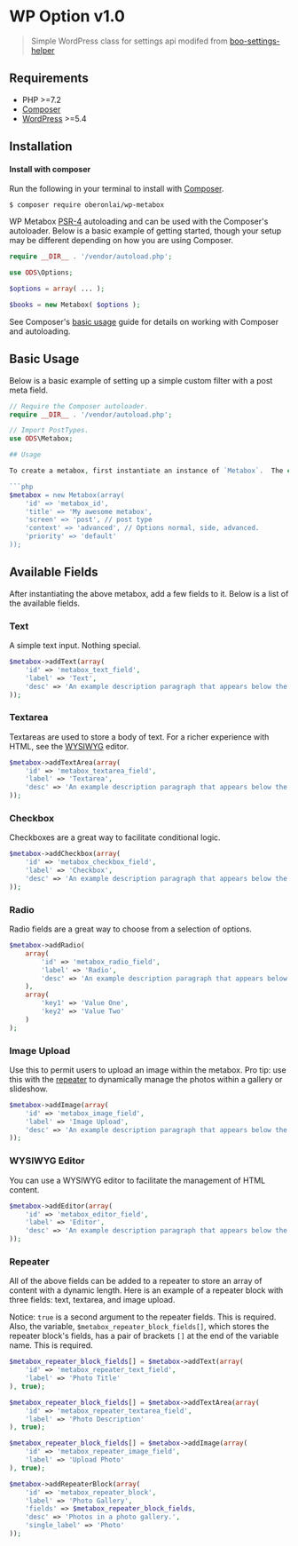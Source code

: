 # WP Option v1.0

> Simple WordPress class for settings api modifed from [boo-settings-helper](https://github.com/boospot/boo-settings-helper) 

## Requirements

* PHP >=7.2
* [Composer](https://getcomposer.org/)
* [WordPress](https://wordpress.org) >=5.4

## Installation

#### Install with composer

Run the following in your terminal to install with [Composer](https://getcomposer.org/).

```
$ composer require oberonlai/wp-metabox
```

WP Metabox [PSR-4](https://www.php-fig.org/psr/psr-4/) autoloading and can be used with the Composer's autoloader. Below is a basic example of getting started, though your setup may be different depending on how you are using Composer.

```php
require __DIR__ . '/vendor/autoload.php';

use ODS\Options;

$options = array( ... );

$books = new Metabox( $options );

```

See Composer's [basic usage](https://getcomposer.org/doc/01-basic-usage.md#autoloading) guide for details on working with Composer and autoloading.

## Basic Usage

Below is a basic example of setting up a simple custom filter with a post meta field.

```php
// Require the Composer autoloader.
require __DIR__ . '/vendor/autoload.php';

// Import PostTypes.
use ODS\Metabox;

## Usage

To create a metabox, first instantiate an instance of `Metabox`.  The class takes one argument, which is an associative array.  The keys to the array are similar to the arguments provided to the [add_meta_box](https://developer.wordpress.org/reference/functions/add_meta_box/) WordPress function; however, you don't provide `callback` or `callback_args`.

```php
$metabox = new Metabox(array(
	'id' => 'metabox_id',
	'title' => 'My awesome metabox',
	'screen' => 'post', // post type
	'context' => 'advanced', // Options normal, side, advanced.
	'priority' => 'default'
));
```

## Available Fields

After instantiating the above metabox, add a few fields to it.  Below is a list of the available fields. 

### Text

A simple text input.  Nothing special.

```php
$metabox->addText(array(
	'id' => 'metabox_text_field',
	'label' => 'Text',
	'desc' => 'An example description paragraph that appears below the label.'
));
```

### Textarea

Textareas are used to store a body of text.  For a richer experience with HTML, see the [WYSIWYG](https://github.com/MatthewKosloski/wp-metabox-constructor-class#wysiwyg-editor) editor.

```php
$metabox->addTextArea(array(
	'id' => 'metabox_textarea_field',
	'label' => 'Textarea',
	'desc' => 'An example description paragraph that appears below the label.'
));
```

### Checkbox

Checkboxes are a great way to facilitate conditional logic.

```php
$metabox->addCheckbox(array(
	'id' => 'metabox_checkbox_field',
	'label' => 'Checkbox',
	'desc' => 'An example description paragraph that appears below the label.'
));
```

### Radio

Radio fields are a great way to choose from a selection of options.

```php
$metabox->addRadio(
	array(
		'id' => 'metabox_radio_field',
		'label' => 'Radio',
		'desc' => 'An example description paragraph that appears below the label.',
	),
	array(
		'key1' => 'Value One',
		'key2' => 'Value Two'
	)
);
```

### Image Upload

Use this to permit users to upload an image within the metabox.  Pro tip: use this with the [repeater](https://github.com/MatthewKosloski/wp-metabox-constructor-class#repeater) to dynamically manage the photos within a gallery or slideshow.

```php
$metabox->addImage(array(
	'id' => 'metabox_image_field',
	'label' => 'Image Upload',
	'desc' => 'An example description paragraph that appears below the label.'
));
```

### WYSIWYG Editor

You can use a WYSIWYG editor to facilitate the management of HTML content.

```php
$metabox->addEditor(array(
	'id' => 'metabox_editor_field',
	'label' => 'Editor',
	'desc' => 'An example description paragraph that appears below the label.'
));
```

### Repeater

All of the above fields can be added to a repeater to store an array of content with a dynamic length.  Here is an example of a repeater block with three fields: text, textarea, and image upload.

Notice:  `true` is a second argument to the repeater fields.  This is required.  Also, the variable, `$metabox_repeater_block_fields[]`, which stores the repeater block's fields, has a pair of brackets `[]` at the end of the variable name.  This is required. 

```php
$metabox_repeater_block_fields[] = $metabox->addText(array(
	'id' => 'metabox_repeater_text_field',
	'label' => 'Photo Title'
), true);

$metabox_repeater_block_fields[] = $metabox->addTextArea(array(
	'id' => 'metabox_repeater_textarea_field',
	'label' => 'Photo Description'
), true);

$metabox_repeater_block_fields[] = $metabox->addImage(array(
	'id' => 'metabox_repeater_image_field',
	'label' => 'Upload Photo'
), true);

$metabox->addRepeaterBlock(array(
	'id' => 'metabox_repeater_block',
	'label' => 'Photo Gallery',
	'fields' => $metabox_repeater_block_fields,
	'desc' => 'Photos in a photo gallery.',
	'single_label' => 'Photo'
));
```